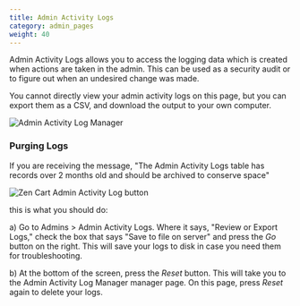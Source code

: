 ```yaml
---
title: Admin Activity Logs 
category: admin_pages
weight: 40 
---
```


Admin Activity Logs allows you to access the logging data which is 
created when actions are taken in the admin.  This can be used as a 
security audit or to figure out when an undesired change was made. 

You cannot directly view your admin activity logs on this page, but you
can export them as a CSV, and download the output to your own computer. 

![Admin Activity Log Manager](/images/admin_activity_logs.png) 

### Purging Logs

If you are receiving the message, "The Admin Activity Logs table has records over 2 months old and should be archived to conserve space" 

![Zen Cart Admin Activity Log button](/images/admin_activity_log.png) 

this is what you should do: 

a) Go to Admins > Admin Activity Logs.  Where it says, "Review or Export Logs," check the box that says "Save to file on server" and press the *Go* button
on the right.  This will save your logs to disk in case you need them for troubleshooting. 

b) At the bottom of the screen, press the *Reset* button.  This will
take you to the Admin Activity Log Manager manager page.  On this page, 
press *Reset* again to delete your logs.  

